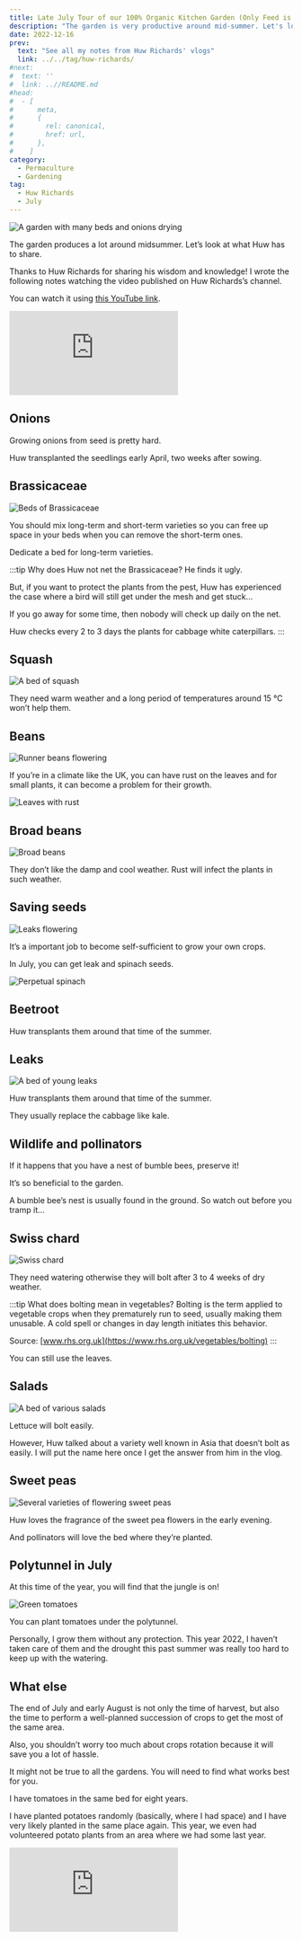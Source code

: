 ```yaml
---
title: Late July Tour of our 100% Organic Kitchen Garden (Only Feed is Compost), by Huw Richards
description: "The garden is very productive around mid-summer. Let's look at what Huw has to share."
date: 2022-12-16
prev:
  text: "See all my notes from Huw Richards' vlogs"
  link: ../../tag/huw-richards/
#next:
#  text: ''
#  link: ..//README.md
#head:
#  - [
#      meta,
#      {
#        rel: canonical,
#        href: url,
#      },
#    ]
category:
  - Permaculture
  - Gardening
tag:
  - Huw Richards
  - July
---
```


![A garden with many beds and onions drying](/images/2022-12-16-late-july-in-huw-richards-garden.jpg 'Credits: image taken from Huw Richards’s vlog')

The garden produces a lot around midsummer. Let’s look at what Huw has to share.

Thanks to Huw Richards for sharing his wisdom and knowledge!
I wrote the following notes watching the video published on Huw Richards’s channel.

<!-- more -->

You can watch it using [this YouTube link](https://www.youtube.com/watch?v=_6CovELQUi0).

<!-- markdownlint-disable MD033 -->
<p class="newsletter-wrapper"><iframe class="newsletter-embed" src="https://thetooltip.substack.com/embed" frameborder="0" scrolling="no"></iframe></p>

## Onions

Growing onions from seed is pretty hard.

Huw transplanted the seedlings early April, two weeks after sowing.

## Brassicaceae

![Beds of Brassicaceae](./images/cabbage-beds.jpg 'In the frond, we have the Brussels sprouts and in the back kale and other long-term varieties. Credits: image taken from Huw Richard’s vlog')

You should mix long-term and short-term varieties so you can free up space in your beds when you can remove the short-term ones.

Dedicate a bed for long-term varieties.

:::tip Why does Huw not net the Brassicaceae?
He finds it ugly.

But, if you want to protect the plants from the pest, Huw has experienced the case where a bird will still get under the mesh and get stuck…

If you go away for some time, then nobody will check up daily on the net.

Huw checks every 2 to 3 days the plants for cabbage white caterpillars.
:::

## Squash

![A bed of squash](./images/squash.jpg 'Credits: image taken from Huw Richard’s vlog')

They need warm weather and a long period of temperatures around 15 °C won’t help them.

## Beans

![Runner beans flowering](./images/runner-beans.jpg 'These are emperor runner beans. Credits: image taken from Huw Richard’s vlog')

If you’re in a climate like the UK, you can have rust on the leaves and for small plants, it can become a problem for their growth.

![Leaves with rust](./images/rust-runner-beans.jpg 'Rust is a disease that you will find on the leaves when the weather is damped. Credits: image taken from Huw Richard’s vlog')

## Broad beans

![Broad beans](./images/broad-beans.jpg 'Those broad beans look tired. One last harvest and they go on the compost bin. Credits: image taken from Huw Richard’s vlog')

They don’t like the damp and cool weather. Rust will infect the plants in such weather.

## Saving seeds

![Leaks flowering](./images/leaks-bolting.jpg 'Credits: image taken from Huw Richard’s vlog')

It’s a important job to become self-sufficient to grow your own crops.

In July, you can get leak and spinach seeds.

![Perpetual spinach](./images/perpetual-spinach-bolting.jpg 'Huw doesn’t worry about cross-pollination. Credits: image taken from Huw Richard’s vlog')

## Beetroot

Huw transplants them around that time of the summer.

## Leaks

![A bed of young leaks](./images/bed-of-leaks.jpg 'Credits: image taken from Huw Richard’s vlog')

Huw transplants them around that time of the summer.

They usually replace the cabbage like kale.

## Wildlife and pollinators

If it happens that you have a nest of bumble bees, preserve it!

It’s so beneficial to the garden.

A bumble bee’s nest is usually found in the ground. So watch out before you tramp it…

## Swiss chard

![Swiss chard](./images/swiss-chard.jpg 'Credits: image taken from Huw Richard’s vlog')

They need watering otherwise they will bolt after 3 to 4 weeks of dry weather.

:::tip What does bolting mean in vegetables?
Bolting is the term applied to vegetable crops when they prematurely run to seed, usually making them unusable. A cold spell or changes in day length initiates this behavior.

Source: [www.rhs.org.uk](https://www.rhs.org.uk/vegetables/bolting)
:::

You can still use the leaves.

## Salads

![A bed of various salads](./images/lettuce-bed.jpg 'Flowers of lettuce last only a few hours before they close. Credits: image taken from Huw Richard’s vlog')

Lettuce will bolt easily.

However, Huw talked about a variety well known in Asia that doesn’t bolt as easily. I will put the name here once I get the answer from him in the vlog.

## Sweet peas

![Several varieties of flowering sweet peas](./images/sweet-peas-of-different-colors.jpg 'If you need ornamentals and want to eat them, grow various varieties of sweet peas for a colorful garden. Credits: image taken from Huw Richard’s vlog')

Huw loves the fragrance of the sweet pea flowers in the early evening.

And pollinators will love the bed where they’re planted.

## Polytunnel in July

At this time of the year, you will find that the jungle is on!

![Green tomatoes](./images/tomatoes.jpg 'To protect the tomatoes, growing them under cover is a good idea. Credits: image taken from Huw Richard’s vlog')

You can plant tomatoes under the polytunnel.

Personally, I grow them without any protection. This year 2022, I haven’t taken care of them and the drought this past summer was really too hard to keep up with the watering.

## What else

The end of July and early August is not only the time of harvest, but also the time to perform a well-planned succession of crops to get the most of the same area.

Also, you shouldn’t worry too much about crops rotation because it will save you a lot of hassle.

It might not be true to all the gardens. You will need to find what works best for you.

I have tomatoes in the same bed for eight years.

I have planted potatoes randomly (basically, where I had space) and I have very likely planted in the same place again. This year, we even had volunteered potato plants from an area where we had some last year.

<!-- markdownlint-disable MD033 -->
<p class="newsletter-wrapper"><iframe class="newsletter-embed" src="https://thetooltip.substack.com/embed" frameborder="0" scrolling="no"></iframe></p>
